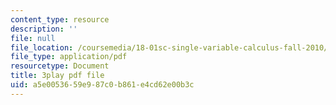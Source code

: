 ```yaml
---
content_type: resource
description: ''
file: null
file_location: /coursemedia/18-01sc-single-variable-calculus-fall-2010/a5e0053659e987c0b861e4cd62e00b3c_zUEuKrxgHws.pdf
file_type: application/pdf
resourcetype: Document
title: 3play pdf file
uid: a5e00536-59e9-87c0-b861-e4cd62e00b3c
---
```

